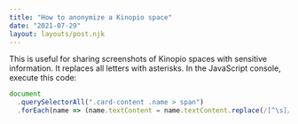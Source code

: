 ```yaml
---
title: "How to anonymize a Kinopio space"
date: "2021-07-29"
layout: layouts/post.njk
---
```


This is useful for sharing screenshots of Kinopio spaces with sensitive
information. It replaces all letters with asterisks. In the JavaScript console,
execute this code:

```js
document
  .querySelectorAll(".card-content .name > span")
  .forEach(name => (name.textContent = name.textContent.replace(/[^\s]/g, "*")))
```
